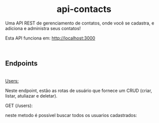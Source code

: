 <h1 align="center"> api-contacts </h1>
Uma API REST de gerenciamento de contatos, onde você se cadastra, e adiciona e administra seus contatos!

<br>

Esta API funciona em: <u>http://localhost:3000</u>

<br>

<h2>Endpoints</h2>
<br>
<u>Users:</u>

Neste endpoint, estão as rotas de usuário que fornece um CRUD (criar, listar, atuliazar e deletar).

GET (/users):

neste metodo é possivel buscar todos os usuarios cadastrados:

